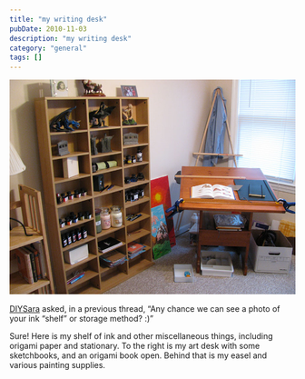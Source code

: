 ```yaml
---
title: "my writing desk"
pubDate: 2010-11-03
description: "my writing desk"
category: "general"
tags: []
---
```


![](desk.jpg)

[DIYSara](http://diysara.tumblr.com/) asked, in a previous thread, “Any chance we can see a photo of your ink “shelf” or storage method? :)”

Sure! Here is my shelf of ink and other miscellaneous things, including origami paper and stationary. To the right is my art desk with some sketchbooks, and an origami book open. Behind that is my easel and various painting supplies.
